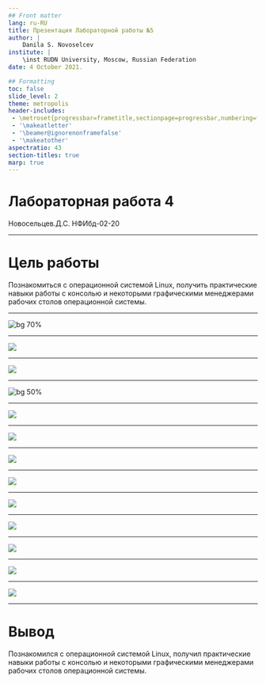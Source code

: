 ```yaml
---
## Front matter
lang: ru-RU
title: Презентация Лабораторной работы №5
author: |
	Danila S. Novoselcev
institute: |
	\inst RUDN University, Moscow, Russian Federation
date: 4 October 2021.

## Formatting
toc: false
slide_level: 2
theme: metropolis
header-includes: 
 - \metroset{progressbar=frametitle,sectionpage=progressbar,numbering=fraction}
 - '\makeatletter'
 - '\beamer@ignorenonframefalse'
 - '\makeatother'
aspectratio: 43
section-titles: true
marp: true
---
```


# Лабораторная работа 4
 Новосельцев.Д.С. 
 НФИбд-02-20

---

# Цель работы
Познакомиться с операционной системой Linux, получить практические навыки
работы с консолью и некоторыми графическими менеджерами рабочих столов
операционной системы.

---


![bg 70%](https://imgur.com/sjLI8sJ.png)

---


![](https://imgur.com/WcV7Jtq.png)

---

![](https://imgur.com/BNhxMXX.png)

---

![bg 50%](https://imgur.com/C20s9bo.png)

---

![](https://imgur.com/lcnpfXT.png)

---

![](https://imgur.com/LjDcgGb.png)

---

![](https://imgur.com/zxD9ddF.png)

---

![](https://imgur.com/oKNLgvq.png)

---

![](https://imgur.com/GOIj1BG.png)

---

![](https://imgur.com/LH78WKh.png)

---

![](https://imgur.com/7gAyA2k.png)

---

![](https://imgur.com/6yqiTK0.png)

---

![](https://imgur.com/SJwMRwf.png)

---

# Вывод

Познакомился с операционной системой Linux, получил практические навыки
работы с консолью и некоторыми графическими менеджерами рабочих столов
операционной системы.